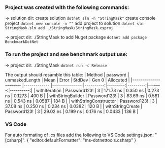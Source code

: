 ### Project was created with the following commands:
-> solution dir:
create solution
```dotnet sln -n "StringMask"```
create console project
```dotnet new console -n ""```
add project to solution
```dotnet sln StringMask.sln add ./StringMask/StringMask.csproj```

-> project dir: ./StringMask
to add Nuget package
```dotnet add package BenchmarkDotNet```

### To run the project and see benchmark output use:
-> project dir: ./StringMask
```dotnet run -c Release```

The output should resamble this table:
|                Method |     password | unmaskedLength |      Mean |    Error |   StdDev |  Gen 0 | Allocated |
|---------------------- |------------- |--------------- |----------:|---------:|---------:|-------:|----------:|
|         withIteration | Password123! |              3 | 171.73 ns | 0.350 ns | 0.273 ns | 0.1273 |     400 B |
|     withStringBuilder | Password123! |              3 |  83.69 ns | 0.581 ns | 0.543 ns | 0.0587 |     184 B |
| withStringConstructor | Password123! |              3 |  37.08 ns | 0.250 ns | 0.234 ns | 0.0382 |     120 B |
|      withStringCreate | Password123! |              3 |  29.02 ns | 0.199 ns | 0.176 ns | 0.0433 |     136 B |

### VS Code
For auto formating of .cs files add the following to VS Code settings.json:
"[csharp]": {
  "editor.defaultFormatter": "ms-dotnettools.csharp"
}

